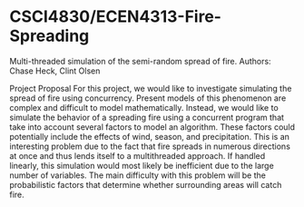 # CSCI4830/ECEN4313-Fire-Spreading
Multi-threaded simulation of the semi-random spread of fire.
Authors: Chase Heck, Clint Olsen

Project Proposal
	For this project, we would like to investigate simulating the spread of fire using concurrency. Present models of this phenomenon are complex and difficult to model mathematically. Instead, we would like to simulate the behavior of a spreading fire using a concurrent program that take into account several factors to model an algorithm. These factors could potentially include the effects of wind, season, and precipitation. This is an interesting problem due to the fact that fire spreads in numerous directions at once and thus lends itself to a multithreaded approach. If handled linearly, this simulation would most likely be inefficient due to the large number of variables. The main difficulty with this problem will be the probabilistic factors that determine whether surrounding areas will catch fire.

